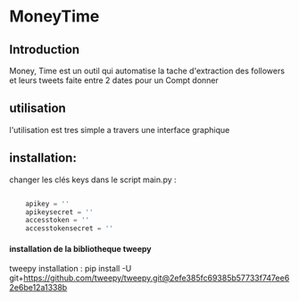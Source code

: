 # MoneyTime

## Introduction
Money, Time est un outil  qui automatise la tache d'extraction des  followers et leurs tweets faite entre 2 dates pour un Compt donner
## utilisation
l'utilisation est tres simple a travers une interface graphique 

## installation: 
changer les clés keys dans le script main.py :
```python

    apikey = ''
    apikeysecret = ''
    accesstoken = ''
    accesstokensecret = ''

```
#### installation de la bibliotheque tweepy
tweepy installation : pip install -U git+https://github.com/tweepy/tweepy.git@2efe385fc69385b57733f747ee62e6be12a1338b
